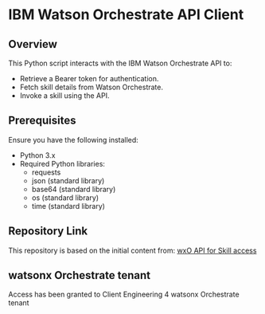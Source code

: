 # IBM Watson Orchestrate API Client

## Overview

This Python script interacts with the IBM Watson Orchestrate API to:

- Retrieve a Bearer token for authentication.
- Fetch skill details from Watson Orchestrate.
- Invoke a skill using the API.

## Prerequisites

Ensure you have the following installed:

- Python 3.x
- Required Python libraries:
  - requests
  - json (standard library)
  - base64 (standard library)
  - os (standard library)
  - time (standard library)

## Repository Link

This repository is based on the initial content from:
[wxO API for Skill access](https://github.ibm.com/Anitha-M9/wxo-assets/tree/main/wxO%20API%20for%20Skill%20access)


## watsonx Orchestrate tenant

Access has been granted to Client Engineering 4 watsonx Orchestrate tenant
